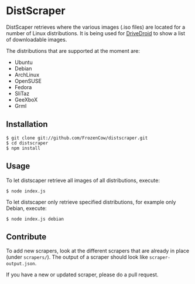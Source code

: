 # DistScraper

DistScaper retrieves where the various images (.iso files) are located for a number of Linux distributions. It is being used for [DriveDroid](https://play.google.com/store/apps/details?id=com.softwarebakery.drivedroid) to show a list of downloadable images.

The distributions that are supported at the moment are:

* Ubuntu
* Debian
* ArchLinux
* OpenSUSE
* Fedora
* SliTaz
* GeeXboX
* Grml

## Installation

    $ git clone git://github.com/FrozenCow/distscraper.git
    $ cd distscraper
    $ npm install

## Usage

To let distscaper retrieve all images of all distributions, execute:

    $ node index.js

To let distscaper only retrieve specified distributions, for example only Debian, execute:

    $ node index.js debian

## Contribute

To add new scrapers, look at the different scrapers that are already in place (under `scrapers/`). The output of a scraper should look like `scraper-output.json`.

If you have a new or updated scraper, please do a pull request.
